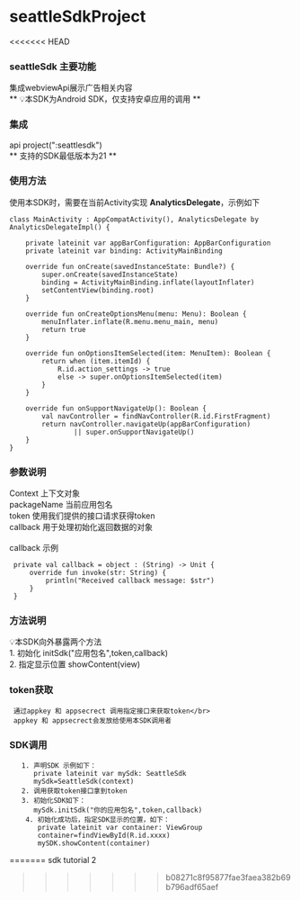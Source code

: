 # seattleSdkProject
<<<<<<< HEAD
### seattleSdk 主要功能
集成webviewApi展示广告相关内容</br>
** 
💡本SDK为Android SDK，仅支持安卓应用的调用
** 

### 集成
api project(":seattlesdk")</br>
** 支持的SDK最低版本为21 **
### 使用方法
使用本SDK时，需要在当前Activity实现 **AnalyticsDelegate**，示例如下





    class MainActivity : AppCompatActivity(), AnalyticsDelegate by AnalyticsDelegateImpl() {

        private lateinit var appBarConfiguration: AppBarConfiguration
        private lateinit var binding: ActivityMainBinding

        override fun onCreate(savedInstanceState: Bundle?) {
            super.onCreate(savedInstanceState)
            binding = ActivityMainBinding.inflate(layoutInflater)
            setContentView(binding.root)
        }

        override fun onCreateOptionsMenu(menu: Menu): Boolean {
            menuInflater.inflate(R.menu.menu_main, menu)
            return true
        }

        override fun onOptionsItemSelected(item: MenuItem): Boolean {
            return when (item.itemId) {
                R.id.action_settings -> true
                else -> super.onOptionsItemSelected(item)
            }
        }

        override fun onSupportNavigateUp(): Boolean {
            val navController = findNavController(R.id.FirstFragment)
            return navController.navigateUp(appBarConfiguration)
                    || super.onSupportNavigateUp()
        }
    }

### 参数说明
  Context 上下文对象 </br>
  packageName 当前应用包名</br>
  token 使用我们提供的接口请求获得token </br>
  callback 用于处理初始化返回数据的对象   </br>  
  callback 示例
  
     private val callback = object : (String) -> Unit {
         override fun invoke(str: String) {
             println("Received callback message: $str")
         }
     }
     
### 方法说明
   💡本SDK向外暴露两个方法</br>
       1. 初始化 initSdk("应用包名",token,callback)</br>
       2. 指定显示位置 showContent(view)</br>
### token获取
     通过appkey 和 appsecrect 调用指定接口来获取token</br>
     appkey 和 appsecrect会发放给使用本SDK调用者
### SDK调用
       1. 声明SDK 示例如下：
          private lateinit var mySdk: SeattleSdk
          mySdk=SeattleSdk(context)
       2. 调用获取token接口拿到token
       3. 初始化SDK如下：
          mySdk.initSdk("你的应用包名",token,callback)
        4. 初始化成功后，指定SDK显示的位置，如下：
           private lateinit var container: ViewGroup
           container=findViewById(R.id.xxxx)
           mySDK.showContent(container)
=======
sdk tutorial 2
>>>>>>> b08271c8f95877fae3faea382b69b796adf65aef
